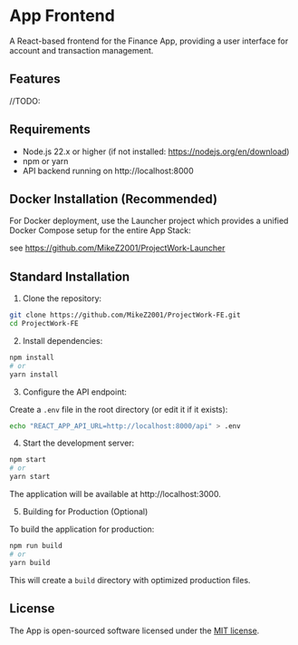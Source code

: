 # App Frontend

A React-based frontend for the Finance App, providing a user interface for account and transaction management.

## Features

//TODO: 

## Requirements

- Node.js 22.x or higher (if not installed: https://nodejs.org/en/download)
- npm or yarn
- API backend running on http://localhost:8000

## Docker Installation (Recommended)

For Docker deployment, use the Launcher project which provides a unified Docker Compose setup for the entire App Stack:

see https://github.com/MikeZ2001/ProjectWork-Launcher

## Standard Installation

1. Clone the repository:

```bash
git clone https://github.com/MikeZ2001/ProjectWork-FE.git
cd ProjectWork-FE
```

2. Install dependencies:

```bash
npm install
# or
yarn install
```

3. Configure the API endpoint:

Create a `.env` file in the root directory (or edit it if it exists):

```bash
echo "REACT_APP_API_URL=http://localhost:8000/api" > .env
```

4. Start the development server:

```bash
npm start
# or
yarn start
```

The application will be available at http://localhost:3000.

5. Building for Production (Optional)

To build the application for production:

```bash
npm run build
# or
yarn build
```

This will create a `build` directory with optimized production files.

## License

The App is open-sourced software licensed under the [MIT license](https://opensource.org/licenses/MIT).
